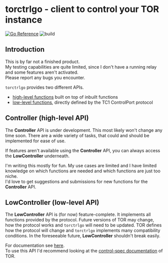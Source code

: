 # torctrlgo - client to control your TOR instance
[![Go Reference](https://img.shields.io/badge/dynamic/json?url=https%3A%2F%2Fproxy.golang.org%2Fgithub.com%2F!code!spoof%2Ftorctrlgo%2F%40latest&query=%24.Version&logo=go&logoColor=white&label=Go)](https://pkg.go.dev/github.com/CodeSpoof/torctrlgo)
![build](https://github.com/CodeSpoof/torctrlgo/actions/workflows/go.yml/badge.svg)

## Introduction

This is by far not a finished product.  
My testing capabilities are quite limited, since I don't have a running relay and some features aren't activated.  
Please report any bugs you encounter.

`torctrlgo` provides two different APIs.
- [high-level functions](#controller-high-level-api) built on top of inbuilt functions
- [low-level functions](#lowcontroller-low-level-api), directly defined by the TC1 ControlPort protocol

## Controller (high-level API)

The **Controller** API is under development.
This most likely won't change any time soon.
There are a wide variety of tasks, that could and should be implemented for ease of use.

If features aren't available using the **Controller** API, you can always access the **LowController** underneath.

I'm writing this mostly for fun. My use cases are limited and I have limited knowledge on which functions are needed and which functions are just too niche.  
I'd love to get suggestions and submissions for new functions for the **Controller** API.

## LowController (low-level API)

The **LowController** API is (for now) feature-complete.
It implements all functions provided by the protocol.
Future versions of TOR may change, how the protocol works and `torctrlgo` will need to be updated.
TOR defines how the protocol will change and `torctrlgo` implements many compatibility conditions.
In the foreseeable future, **LowController** shouldn't break easily.

For documentation see [here](https://pkg.go.dev/github.com/CodeSpoof/torctrlgo#LowController).  
To use this API I'd recommend looking at the [control-spec documentation](https://spec.torproject.org/control-spec/index.html) of TOR.
